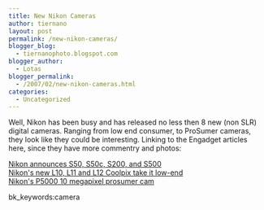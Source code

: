 ```yaml
---
title: New Nikon Cameras
author: tiernano
layout: post
permalink: /new-nikon-cameras/
blogger_blog:
  - tiernanophoto.blogspot.com
blogger_author:
  - Lotas
blogger_permalink:
  - /2007/02/new-nikon-cameras.html
categories:
  - Uncategorized
---
```

Well, Nikon has been busy and has released no less then 8 new (non SLR) digital cameras. Ranging from low end consumer, to ProSumer cameras, they look like they could be interesting. Linking to the Engadget articles here, since they have more commentry and photos:

<a id="posttitle2133634885" href="http://www.engadget.com/2007/02/19/nikon-announces-s50-s50c-s200-and-s500/" target="_blank">Nikon announces S50, S50c, S200, and S500</a>  
<a id="posttitle2133635038" href="http://www.engadget.com/2007/02/19/nikons-new-l10-l11-and-l12-coolpix-take-it-low-end/" target="_blank">Nikon's new L10, L11 and L12 Coolpix take it low-end</a>  
<a id="posttitle2133703209" href="http://www.engadget.com/2007/02/19/nikons-p5000-10-megapixel-prosumer-cam/" target="_blank">Nikon's P5000 10 megapixel prosumer cam</a>

bk_keywords:camera